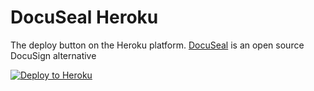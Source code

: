 # DocuSeal Heroku

The deploy button on the Heroku platform. [DocuSeal](https://www.docuseal.co/) is an open source DocuSign alternative

[![Deploy to Heroku](https://www.herokucdn.com/deploy/button.svg)](https://heroku.com/deploy?template=https://github.com/docusealco/docuseal-heroku)
